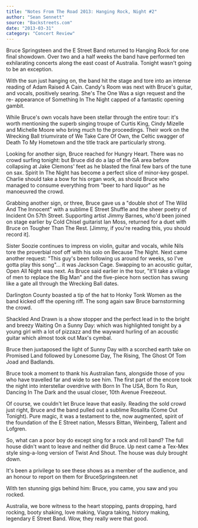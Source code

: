```yaml
---
title: "Notes From The Road 2013: Hanging Rock, Night #2"
author: "Sean Sennett"
source: "Backstreets.com"
date: "2013-03-31"
category: "Concert Review"
---
```


Bruce Springsteen and the E Street Band returned to Hanging Rock for one final showdown. Over two and a half weeks the band have performed ten exhilarating concerts along the east coast of Australia. Tonight wasn't going to be an exception.

With the sun just hanging on, the band hit the stage and tore into an intense reading of Adam Raised A Cain. Candy's Room was next with Bruce's guitar, and vocals, positively searing. She's The One Was a sign request and the re- appearance of Something In The Night capped of a fantastic opening gambit.

While Bruce's own vocals have been stellar through the entire tour: it's worth mentioning the superb singing troupe of Curtis King, Cindy Mizelle and Michelle Moore who bring much to the proceedings. Their work on the Wrecking Ball triumvirate of We Take Care Of Own, the Celtic swagger of Death To My Hometown and the title track are particularly strong.

Looking for another sign, Bruce reached for Hungry Heart. There was no crowd surfing tonight: but Bruce did do a lap of the GA area before collapsing at Jake Clemons' feet as he blasted the final few bars of the tune on sax. Spirit In The Night has become a perfect slice of minor-key gospel. Charlie should take a bow for his organ work, as should Bruce who managed to consume everything from "beer to hard liquor" as he manoeuvred the crowd.

Grabbing another sign, or three, Bruce gave us a "double shot of The Wild And The Innocent" with a sublime E Street Shuffle and the sheer poetry of Incident On 57th Street. Supporting artist Jimmy Barnes, who'd been joined on stage earlier by Cold Chisel guitarist Ian Moss, returned for a duet with Bruce on Tougher Than The Rest. [Jimmy, if you're reading this, you should record it].

Sister Soozie continues to impress on violin, guitar and vocals, while Nils tore the proverbial roof off with his solo on Because The Night. Next came another request: "This guy's been following us around for weeks, so I've gotta play this song"... it was Jackson Cage. Swapping to an acoustic guitar, Open All Night was next. As Bruce said earlier in the tour, "it'll take a village of men to replace the Big Man" and the five-piece horn section has swung like a gate all through the Wrecking Ball dates.

Darlington County boasted a tip of the hat to Honky Tonk Women as the band kicked off the opening riff. The song again saw Bruce barnstorming the crowd.

Shackled And Drawn is a show stopper and the perfect lead in to the bright and breezy Waiting On a Sunny Day: which was highlighted tonight by a young girl with a lot of pizzazz and the wayward hurling of an acoustic guitar which almost took out Max's cymbal.

Bruce then juxtaposed the light of Sunny Day with a scorched earth take on Promised Land followed by Lonesome Day, The Rising, The Ghost Of Tom Joad and Badlands.

Bruce took a moment to thank his Australian fans, alongside those of you who have travelled far and wide to see him. The first part of the encore took the night into interstellar overdrive with Born In The USA, Born To Run, Dancing In The Dark and the usual closer, 10th Avenue Freezeout.

Of course, we couldn't let Bruce leave that easily. Reading the sold crowd just right, Bruce and the band pulled out a sublime Rosalita (Come Out Tonight). Pure magic, it was a testament to the, now augmented, spirit of the foundation of the E Street nation, Messrs Bittan, Weinberg, Tallent and Lofgren.

So, what can a poor boy do except sing for a rock and roll band? The full house didn't want to leave and neither did Bruce. Up next came a Tex-Mex style sing-a-long version of Twist And Shout. The house was duly brought down.

It's been a privilege to see these shows as a member of the audience, and an honour to report on them for BruceSpringsteen.net

With ten stunning gigs behind him: Bruce, you came, you saw and you rocked.

Australia, we bore witness to the heart stopping, pants dropping, hard rocking, booty shaking, love making, Viagra taking, history making, legendary E Street Band. Wow, they really were that good.